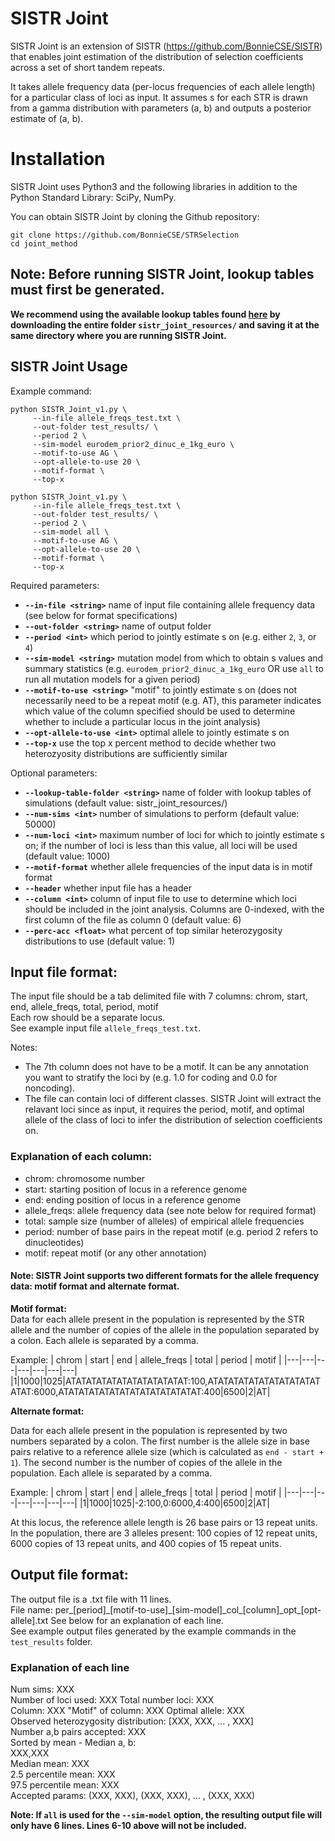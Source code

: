 # SISTR Joint   

SISTR Joint is an extension of SISTR (https://github.com/BonnieCSE/SISTR) that enables joint estimation of the distribution of selection coefficients across a set of short tandem repeats.  

It takes allele frequency data (per-locus frequencies of each allele length) for a particular class of loci as input. It assumes s for each STR is drawn from a gamma distribution with parameters (a, b) and outputs a posterior estimate of (a, b).  

# Installation
SISTR Joint uses Python3 and the following libraries in addition to the Python Standard Library: SciPy, NumPy. 

You can obtain SISTR Joint by cloning the Github repository:

```
git clone https://github.com/BonnieCSE/STRSelection
cd joint_method
```

## Note: Before running SISTR Joint, lookup tables must first be generated. 
**We recommend using the available lookup tables found [here](https://drive.google.com/drive/folders/1PsyJ9a47xwPY2mjdB6qGgFydqQ9fJaqG?usp=sharing) by downloading the entire folder `sistr_joint_resources/` and saving it at the same directory where you are running SISTR Joint.**  

## SISTR Joint Usage  
Example command:
```
python SISTR_Joint_v1.py \
     --in-file allele_freqs_test.txt \
     --out-folder test_results/ \
     --period 2 \
     --sim-model eurodem_prior2_dinuc_e_1kg_euro \
     --motif-to-use AG \
     --opt-allele-to-use 20 \
     --motif-format \
     --top-x 
     
python SISTR_Joint_v1.py \
     --in-file allele_freqs_test.txt \
     --out-folder test_results/ \
     --period 2 \
     --sim-model all \
     --motif-to-use AG \
     --opt-allele-to-use 20 \
     --motif-format \
     --top-x
```

Required parameters:  
* __`--in-file <string>`__ name of input file containing allele frequency data (see below for format specifications)  
* __`--out-folder <string>`__ name of output folder  
* __`--period <int>`__ which period to jointly estimate s on (e.g. either `2`, `3`, or `4`)  
* __`--sim-model <string>`__ mutation model from which to obtain s values and summary statistics (e.g. `eurodem_prior2_dinuc_a_1kg_euro` OR use `all` to run all mutation models for a given period)  
* __`--motif-to-use <string>`__ "motif" to jointly estimate s on (does not necessarily need to be a repeat motif (e.g. AT), this parameter indicates which value of the column specified should be used to determine whether to include a particular locus in the joint analysis)  
* __`--opt-allele-to-use <int>`__ optimal allele to jointly estimate s on  
* __`--top-x`__ use the top x percent method to decide whether two heterozyosity distributions are sufficiently similar  

Optional parameters:  
* __`--lookup-table-folder <string>`__ name of folder with lookup tables of simulations (default value: sistr_joint_resources/)
* __`--num-sims <int>`__ number of simulations to perform (default value: 50000) 
* __`--num-loci <int>`__ maximum number of loci for which to jointly estimate s on; if the number of loci is less than this value, all loci will be used  (default value: 1000)
* __`--motif-format`__ whether allele frequencies of the input data is in motif format  
* __`--header`__ whether input file has a header  
* __`--column <int>`__ column of input file to use to determine which loci should be included in the joint analysis. Columns are 0-indexed, with the first column of the file as column 0 (default value: 6)  
* __`--perc-acc <float>`__ what percent of top similar heterozygosity distributions to use (default value: 1)

## Input file format:
The input file should be a tab delimited file with 7 columns: chrom, start, end, allele_freqs, total, period, motif    
Each row should be a separate locus.  
See example input file `allele_freqs_test.txt`. 

Notes:  
* The 7th column does not have to be a motif. It can be any annotation you want to stratify the loci by (e.g. 1.0 for coding and 0.0 for noncoding).  
* The file can contain loci of different classes. SISTR Joint will extract the relavant loci since as input, it requires the period, motif, and optimal allele of the class of loci to infer the distribution of selection coefficients on.

### Explanation of each column:
* chrom: chromosome number  
* start: starting position of locus in a reference genome  
* end: ending position of locus in a reference genome  
* allele_freqs: allele frequency data (see note below for required format)
* total: sample size (number of alleles) of empirical allele frequencies  
* period: number of base pairs in the repeat motif (e.g. period 2 refers to dinucleotides)  
* motif: repeat motif (or any other annotation)  

#### Note: SISTR Joint supports two different formats for the allele frequency data: motif format and alternate format. 

**Motif format:**   
Data for each allele present in the population is represented by the STR allele and the number of copies of the allele in the population separated by a colon. Each allele is separated by a comma.  

Example: 
| chrom | start | end | allele_freqs | total | period | motif |
|---|---|---|---|---|---|---|
|1|1000|1025|ATATATATATATATATATATATAT:100,ATATATATATATATATATATATATAT:6000,ATATATATATATATATATATATATATAT:400|6500|2|AT| 

**Alternate format:**  

Data for each allele present in the population is represented by two numbers separated by a colon. The first number is the allele size in base pairs relative to a reference allele size (which is calculated as `end - start + 1`). The second number is the number of copies of the allele in the population. Each allele is separated by a comma.  
   
Example: 
| chrom | start | end | allele_freqs | total | period | motif |
|---|---|---|---|---|---|---|
|1|1000|1025|-2:100,0:6000,4:400|6500|2|AT| 
   
At this locus, the reference allele length is 26 base pairs or 13 repeat units. In the population, there are 3 alleles present: 100 copies of 12 repeat units, 6000 copies of 13 repeat units, and 400 copies of 15 repeat units.  

## Output file format:  
The output file is a .txt file with 11 lines.  
File name: per_\[period\]\_\[motif-to-use\]\_\[sim-model\]\_col_\[column\]\_opt_\[opt-allele\].txt
See below for an explanation of each line.  
See example output files generated by the example commands in the `test_results` folder.  

### Explanation of each line
Num sims: XXX  
Number of loci used: XXX Total number loci: XXX  
Column: XXX "Motif" of column: XXX Optimal allele: XXX  
Observed heterozygosity distribution: [XXX, XXX, ... , XXX]  
Number a,b pairs accepted: XXX  
Sorted by mean - Median a, b:  
XXX,XXX  
Median mean: XXX  
2.5 percentile mean: XXX  
97.5 percentile mean: XXX  
Accepted params: (XXX, XXX), (XXX, XXX), ... , (XXX, XXX)  

**Note: If `all` is used for the `--sim-model` option, the resulting output file will only have 6 lines. Lines 6-10 above will not be included.**